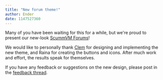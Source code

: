 ```yaml
---
title: "New forum theme!"
author: Ender
date: 1147527360
---
```


Many of you have been waiting for this for a while, but we're proud to present our new-look [ScummVM Forums](http://forums.scummvm.org)!

We would like to personally thank [Clem](http://www.unet.univie.ac.at/~a0200586/) for designing and implementing the new theme, and Raina for creating the buttons and icons. After much work and effort, the results speak for themselves.

If you have any feedback or suggestions on the new design, please post in the [feedback thread](http://forums.scummvm.org/viewtopic.php?p=8561).

